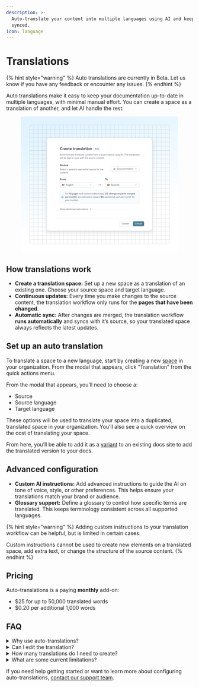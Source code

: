 ```yaml
---
description: >-
  Auto-translate your content into multiple languages using AI and keep it
  synced.
icon: language
---
```


# Translations

{% hint style="warning" %}
Auto translations are currently in Beta. Let us know if you have any feedback or encounter any issues.
{% endhint %}

Auto translations make it easy to keep your documentation up-to-date in multiple languages, with minimal manual effort. You can create a space as a translation of another, and let AI handle the rest.

<figure><img src="../.gitbook/assets/15_08_25_auto_translations.svg" alt=""><figcaption></figcaption></figure>

## How translations work

* **Create a translation space:** Set up a new space as a translation of an existing one. Choose your source space and target language.
* **Continuous updates:** Every time you make changes to the source content, the translation workflow only runs for the **pages that have been changed**.
* **Automatic sync:** After changes are merged, the translation workflow **runs automatically** and syncs with it’s source, so your translated space always reflects the latest updates.

## Set up an auto translation

To translate a space to a new language, start by creating a new [space](content-structure/space.md#create-a-space) in your organization. From the modal that appears, click “Translation” from the quick actions menu.

From the modal that appears, you’ll need to choose a:

* Source
* Source language
* Target language

These options will be used to translate your space into a duplicated, translated space in your organization. You’ll also see a quick overview on the cost of translating your space.

From here, you’ll be able to add it as a [variant](../publishing-documentation/site-structure/variants.md) to an existing docs site to add the translated version to your docs.

## Advanced configuration

* **Custom AI instructions:** Add advanced instructions to guide the AI on tone of voice, style, or other preferences. This helps ensure your translations match your brand or audience.
* **Glossary support:** Define a glossary to control how specific terms are translated. This keeps terminology consistent across all supported languages.

{% hint style="warning" %}
Adding custom instructions to your translation workflow can be helpful, but is limited in certain cases.&#x20;

Custom instructions cannot be used to create new elements on a translated space, add extra text, or change the structure of the source content.
{% endhint %}

## Pricing

Auto-translations is a paying **monthly** add-on:

* $25 for up to 50,000 translated words
* $0.20 per additional 1,000 words

## FAQ

<details>

<summary>Why use auto-translations?</summary>

* **Effortless multilingual docs:** Reach a global audience without manual translation work.
* **Smart updates:** Only changed pages are re-translated, saving time and resources.
* **Full control:** Customize translations with advanced instructions and glossary management.

</details>

<details>

<summary>Can I edit the translation?</summary>

You currently can't edit translations.

As translations are done as a pure transformation of the source content, we can't reconcile potential edits made on the translation result with a new translation.

To workaround it, we recommend the following flow:

* Use the glossary to define specific translations that you want the AI to use
* Use the custom instructions to iterate on the output

</details>

<details>

<summary>How many translations do I need to create?</summary>

You should only create **one translation workflow per language** of any given source content. Creating multiple workflows will accrue extra, duplicated costs in your organization.

</details>

<details>

<summary>What are some current limitations?</summary>

* Translations do not localize UI elements in your variant automatically. Head to your site’s customization settings to [localize the interface](../publishing-documentation/customization/extra-configuration.md#localize-user-interface) for a [specific variant](../publishing-documentation/customization/#customizing-sites-with-multiple-sections).
  * This includes user-input customizations, such as announcement banners.
* Translations cannot add extra content to the page - like a hint or a banner noting that a page was translated by AI. Consider adding an extra page in the translated space to note this, or the [announcement banner](../publishing-documentation/customization/layout-and-structure.md#announcement-premium-and-ultimate) in your site variant.

</details>

If you need help getting started or want to learn more about configuring auto-translations, [contact our support team](https://gitbook.com/docs/help-center/further-help/how-do-i-contact-support).
